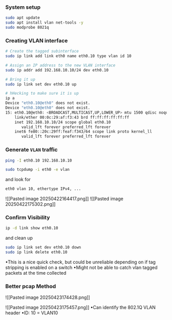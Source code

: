 ### System setup
```bash
sudo apt update
sudo apt install vlan net-tools -y
sudo modprobe 8021q
```
### Creating VLAN interface
```bash
# Create the tagged subinterface
sudo ip link add link eth0 name eth0.10 type vlan id 10

# Assign an IP address to the new VLAN interface
sudo ip addr add 192.168.10.10/24 dev eth0.10

# Bring it up
sudo ip link set dev eth0.10 up

# hHecking to make sure it is up
ip a
Device "eth0.10@eth0" does not exist.
Device "eth0.10@eth0" does not exist.
15: eth0.10@eth0: <BROADCAST,MULTICAST,UP,LOWER_UP> mtu 1500 qdisc noqueue state UP group default qlen 1000
    link/ether 00:0c:29:af:f3:43 brd ff:ff:ff:ff:ff:ff
    inet 192.168.10.10/24 scope global eth0.10
       valid_lft forever preferred_lft forever
    inet6 fe80::20c:29ff:feaf:f343/64 scope link proto kernel_ll 
       valid_lft forever preferred_lft forever

```
### Generate `VLAN` traffic
```bash
ping -I eth0.10 192.168.10.10
```

```bash
sudo tcpdump -i eth0 -e vlan
```
and look for 
```bash
eth0 vlan 10, ethertype IPv4, ...
```

![[Pasted image 20250422164417.png]]
![[Pasted image 20250422175302.png]]
### Confirm Visibility
```bash
ip -d link show eth0.10
```
and clean up
```bash
sudo ip link set dev eth0.10 down
sudo ip link delete eth0.10
```

•This is a nice quick check, but could be unreliable depending on if tag stripping is enabled on a switch
•Might not be able to catch vlan tagged packets at the time collected


### Better pcap Method

![[Pasted image 20250423174428.png]]

![[Pasted image 20250423175457.png]]
•Can identify the 802.1Q VLAN header
•ID: 10 = VLAN10